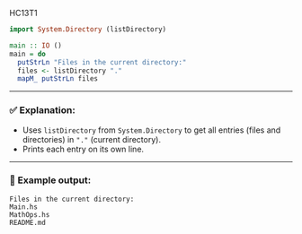 HC13T1
```haskell
import System.Directory (listDirectory)

main :: IO ()
main = do
  putStrLn "Files in the current directory:"
  files <- listDirectory "."
  mapM_ putStrLn files
```

---

### ✅ Explanation:

* Uses `listDirectory` from `System.Directory` to get all entries (files and directories) in `"."` (current directory).
* Prints each entry on its own line.

---

### 🧪 Example output:

```
Files in the current directory:
Main.hs
MathOps.hs
README.md
```
